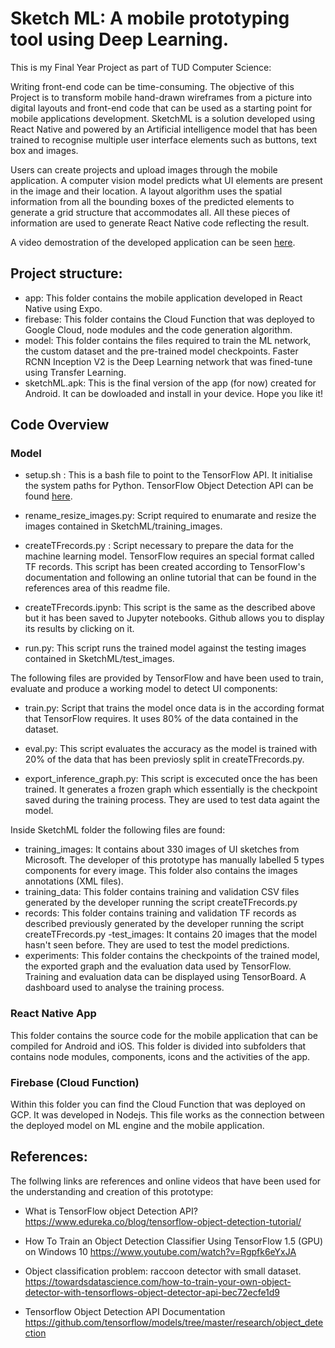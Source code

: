 # Sketch ML: A mobile prototyping tool using Deep Learning.
This is my Final Year Project as part of TUD Computer Science:

Writing front-end code can be time-consuming. The objective of this Project is to transform mobile hand-drawn wireframes from a picture into digital layouts and front-end code that can be used as a starting point for mobile applications development. SketchML is a solution developed using React Native and powered by an Artificial intelligence model that has been trained to recognise multiple user interface elements such as buttons, text box and images.

Users can create projects and upload images through the mobile application. A computer vision model predicts what UI elements are present in the image and their location. A layout algorithm uses the spatial information from all the bounding boxes of the predicted elements to generate a grid structure that accommodates all. All these pieces of information are used to generate React Native code reflecting the result.

A video demostration of the developed application can be seen [here](https://www.youtube.com/watch?v=cl_jWwF0LNk&t=12s).

## Project structure:
- app: This folder contains the mobile application developed in React Native using Expo.
- firebase: This folder contains the Cloud Function that was deployed to Google Cloud, node modules and the code generation     algorithm.
- model: This folder contains the files required to train the ML network, the custom dataset and the pre-trained model checkpoints. Faster RCNN Inception V2 is the Deep Learning network that was fined-tune using Transfer Learning. 
- sketchML.apk: This is the final version of the app (for now) created for Android. It can be dowloaded and install in your device. Hope you like it!
## Code Overview
### Model
- setup.sh : This is a bash file to point to the TensorFlow API. It initialise the system paths for Python. TensorFlow Object Detection API can be found [here](https://github.com/tensorflow/models/tree/master/research/object_detection).

- rename_resize_images.py: Script required to enumarate and resize the images contained in SketchML/training_images.

- createTFrecords.py : Script necessary to prepare the data for the machine learning model. TensorFlow requires an special format called TF records. This script has been created according to TensorFlow's documentation and following an online tutorial that can be found in the references area of this readme file. 

- createTFrecords.ipynb: This script is the same as the described above but it has been saved to Jupyter notebooks. Github allows you to display its results by clicking on it.

- run.py: This script runs the trained model against the testing images contained in SketchML/test_images.

The following files are provided by TensorFlow and have been used to train, evaluate and produce a working model to detect UI components:

- train.py: Script that trains the model once data is in the according format that TensorFlow requires. It uses 80% of the data contained in the dataset.

- eval.py: This script evaluates the accuracy as the model is trained with 20% of the data that has been previosly split in createTFrecords.py.

- export_inference_graph.py: This script is excecuted once the has been trained. It generates a frozen graph which essentially is the checkpoint saved during the training process. They are used to test data againt the model.

Inside SketchML folder the following files are found:
- training_images: It contains about 330 images of UI sketches from Microsoft. The developer of this prototype has manually labelled 5 types components for every image. This folder also contains the images annotations (XML files).
- training_data: This folder contains training and validation CSV files generated by the developer running the script createTFrecords.py
- records: This folder contains training and validation TF records as described previously generated by the developer running the script createTFrecords.py
-test_images: It contains 20 images that the model hasn't seen before. They are used to test the model predictions.
- experiments: This folder contains the checkpoints of the trained model, the exported graph and the evaluation data used by TensorFlow. Training and evaluation data can be displayed using TensorBoard. A dashboard used to analyse the training process.

### React Native App

This folder contains the source code for the mobile application that can be compiled for Android and iOS. This folder is divided into subfolders that contains node modules, components, icons and the activities of the app.

### Firebase (Cloud Function)

Within this folder you can find the Cloud Function that was deployed on GCP. It was developed in Nodejs. This file works as the connection between the deployed model on ML engine and the mobile application.

## References:
The follwing links are references and online videos that have been used for the understanding and creation of this prototype:

- What is TensorFlow object Detection API?
  https://www.edureka.co/blog/tensorflow-object-detection-tutorial/
  
- How To Train an Object Detection Classifier Using TensorFlow 1.5 (GPU) on Windows 10
  https://www.youtube.com/watch?v=Rgpfk6eYxJA
  
- Object classification problem: raccoon detector with small dataset.
  https://towardsdatascience.com/how-to-train-your-own-object-detector-with-tensorflows-object-detector-api-bec72ecfe1d9
  
- Tensorflow Object Detection API Documentation
  https://github.com/tensorflow/models/tree/master/research/object_detection
